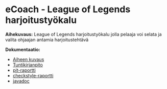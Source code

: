 # eCoach - League of Legends harjoitustyökalu

**Aihekuvaus:** League of Legends harjoitustyökalu jolla pelaaja voi selata ja valita ohjaajan antamia harjoitustehtävä

**Dokumentaatio:**
* [Aiheen kuvaus](dokumentaatio/aiheenKuvausJaRakenne.md)
* [Tuntikirjanpito](dokumentaatio/tuntikirjanpito.md)
* [pit-raportti](https://htmlpreview.github.io/?https://github.com/Jontsu/eCoach/blob/master/dokumentaatio/pit-raportti/201606092237/index.html)
* [checkstyle-raportti](https://htmlpreview.github.io/?https://github.com/Jontsu/eCoach/blob/master/dokumentaatio/checkstyle-raportti/checkstyle_20160609.html)
* [javadoc](https://htmlpreview.github.io/?https://github.com/Jontsu/eCoach/blob/master/javadoc/apidocs/index.html)
